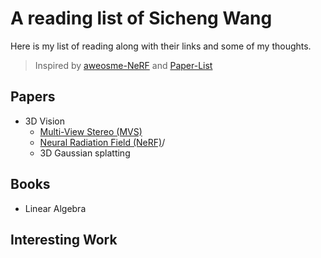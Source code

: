 # A reading list of Sicheng Wang

Here is my list of reading along with their links and some of my thoughts.
> Inspired by [aweosme-NeRF](https://github.com/awesome-NeRF/awesome-NeRF) and [Paper-List](https://github.com/YanjieZe/Paper-List?tab=readme-ov-file)

## Papers
- 3D Vision
  - [Multi-View Stereo (MVS)](Papers/Multi-View_Stereo.md)
  - [Neural Radiation Field (NeRF)]()/[]()
  - 3D Gaussian splatting

## Books
- Linear Algebra
  
## Interesting Work
